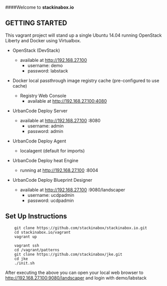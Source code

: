 ####Welcome to **stackinabox.io**

## GETTING STARTED

This vagrant project will stand up a single Ubuntu 14.04 running OpenStack Liberty and Docker using Virtualbox.

 - OpenStack (DevStack) 
	 - available at http://192.168.27.100 
		 - username: demo
		 - password: labstack
 
 - Docker local passthrough image registry cache (pre-configured to use cache)
    - Registry Web Console
	  - available at http://192.168.27.100:4080
	 
 - UrbanCode Deploy Server
	 - available at http://192.168.27.100 :8080
		 - username: admin
		 - password: admin
		 
 - UrbanCode Deploy Agent
	 - localagent (default for imports)
	 
 - UrbanCode Deploy heat Engine
	 - running at http://192.168.27.100 :8004
	 
 - UrbanCode Deploy Blueprint Designer
	 - available at http://192.168.27.100 :9080/landscaper
		 - username: ucdpadmin
		 - password: ucdpadmin

## Set Up Instructions
````
	git clone https://github.com/stackinabox/stackinabox.io.git 
	cd stackinabox.io/vagrant
	vagrant up

	vagrant ssh 
	cd /vagrant/patterns
	git clone https://github.com/stackinabox/jke.git 
	cd jke
	./init.sh
````

After executing the above you can open your local web browser to http://192.168.27.100:9080/landscaper and login with demo/labstack